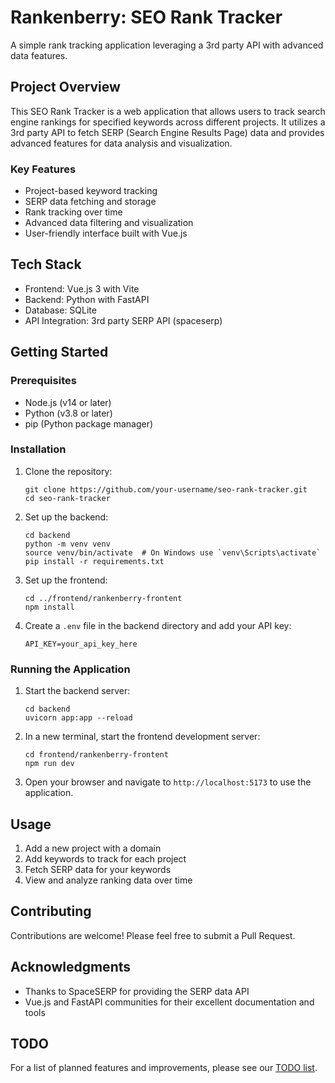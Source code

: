 # Rankenberry: SEO Rank Tracker

A simple rank tracking application leveraging a 3rd party API with advanced data features.

## Project Overview

This SEO Rank Tracker is a web application that allows users to track search engine rankings for specified keywords across different projects. It utilizes a 3rd party API to fetch SERP (Search Engine Results Page) data and provides advanced features for data analysis and visualization.

### Key Features

- Project-based keyword tracking
- SERP data fetching and storage
- Rank tracking over time
- Advanced data filtering and visualization
- User-friendly interface built with Vue.js

## Tech Stack

- Frontend: Vue.js 3 with Vite
- Backend: Python with FastAPI
- Database: SQLite
- API Integration: 3rd party SERP API (spaceserp)

## Getting Started

### Prerequisites

- Node.js (v14 or later)
- Python (v3.8 or later)
- pip (Python package manager)

### Installation

1. Clone the repository:
   ```
   git clone https://github.com/your-username/seo-rank-tracker.git
   cd seo-rank-tracker
   ```

2. Set up the backend:
   ```
   cd backend
   python -m venv venv
   source venv/bin/activate  # On Windows use `venv\Scripts\activate`
   pip install -r requirements.txt
   ```

3. Set up the frontend:
   ```
   cd ../frontend/rankenberry-frontent
   npm install
   ```

4. Create a `.env` file in the backend directory and add your API key:
   ```
   API_KEY=your_api_key_here
   ```

### Running the Application

1. Start the backend server:
   ```
   cd backend
   uvicorn app:app --reload
   ```

2. In a new terminal, start the frontend development server:
   ```
   cd frontend/rankenberry-frontent
   npm run dev
   ```

3. Open your browser and navigate to `http://localhost:5173` to use the application.

## Usage

1. Add a new project with a domain
2. Add keywords to track for each project
3. Fetch SERP data for your keywords
4. View and analyze ranking data over time

## Contributing

Contributions are welcome! Please feel free to submit a Pull Request.

## Acknowledgments

- Thanks to SpaceSERP for providing the SERP data API
- Vue.js and FastAPI communities for their excellent documentation and tools

## TODO

For a list of planned features and improvements, please see our [TODO list](https://github.com/pshapiro/rankenberry/blob/main/TODO.md).